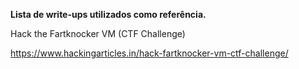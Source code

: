 **Lista de write-ups utilizados como referência.**

Hack the Fartknocker VM (CTF Challenge)

https://www.hackingarticles.in/hack-fartknocker-vm-ctf-challenge/
